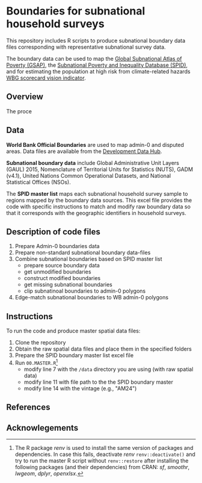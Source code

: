 # Boundaries for subnational household surveys

This repository includes R scripts to produce subnational boundary data files corresponding with representative subnational survey data.

The boundary data can be used to map the [Global Subnational Atlas of Poverty (GSAP)](https://pipmaps.worldbank.org/en/data/datatopics/poverty-portal/poverty-geospatial), the [Subnational Poverty and Inequality Database (SPID)](https://pipmaps.worldbank.org/en/data/datatopics/poverty-portal/poverty-interactivemap), and for estimating the population at high risk from climate-related hazards [WBG scorecard vision indicator](https://scorecard.worldbank.org/en/scorecard/our-vision#planet).

## Overview

The proce

## Data

**World Bank Official Boundaries** are used to map admin-0 and disputed areas. Data files are available from the [Development Data Hub](https://datacatalog.worldbank.org/search/dataset/0038272/World-Bank-Official-Boundaries).

**Subnational boundary data** include Global Administrative Unit Layers (GAUL) 2015, Nomenclature of Territorial Units for Statistics (NUTS), GADM (v4.1), United Nations Common Operational Datasets, and National Statistical Offices (NSOs).

The **SPID master list** maps each subnational household survey sample to regions mapped by the boundary data sources. This excel file provides the code with specific instructions to match and modify raw boundary data so that it corresponds with the geographic identifiers in household surveys.

## Description of code files

1. Prepare Admin-0 boundaries data
2. Prepare non-standard subnational boundary data-files
3. Combine subnational boundaries based on SPID master list
    - prepare source boundary data
    - get unmodified boundaries
    - construct modified boundaries
    - get missing subnational boundaries
    - clip subnatinoal boundaries to admin-0 polygons
4. Edge-match subnational boundaries to WB admin-0 polygons

## Instructions

To run the code and produce master spatial data files:

1. Clone the repository
2. Obtain the raw spatial data files and place them in the specified folders
3. Prepare the SPID boundary master list excel file
3. Run `00.MASTER.R`[^1]
    - modify line 7 with the `/data` directory you are using (with raw spatial data)
    - modify line 11 with file path to the the SPID boundary master
    - modify line 14 with the vintage (e.g., "AM24")
  
[^1]: The R package _renv_ is used to install the same version of packages and dependencies. In case this fails, deactivate _renv_ `renv::deactivate()` and try to run the master R script without `renv::restore` after installing the following packages (and their dependencies) from CRAN: _sf_, _smoothr_, _lwgeom_, _dplyr_, _openxlsx_.

## References

## Acknowlegements
